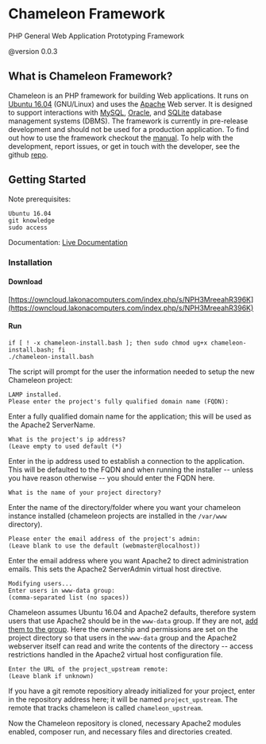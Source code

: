 # Chameleon Framework
PHP General Web Application Prototyping Framework

@version 0.0.3

## What is Chameleon Framework?

Chameleon is an PHP framework for building Web applications. It runs on [Ubuntu
16.04](//www.ubuntu.com) (GNU/Linux) and uses the [Apache](//httpd.apache.org)
Web server. It is designed to support interactions with [MySQL](//www.mysql.com),
[Oracle](//www.oracle.com/database/index.html), and [SQLite](//www.sqlite.org)
database management systems (DBMS). The framework is currently in pre-release
development and should not be used for a production application. To find out
how to use the framework checkout the [manual](/Manual). To help with the
development, report issues, or get in touch with the developer, see the github
[repo](//github.com/not--p/Chameleon).

## Getting Started ##

Note prerequisites:

    Ubuntu 16.04
    git knowledge
    sudo access

Documentation:
[Live Documentation](http://chameleon.lakonacomputers.com)


### Installation


#### Download
[https://owncloud.lakonacomputers.com/index.php/s/NPH3MreeahR396K](https://owncloud.lakonacomputers.com/index.php/s/NPH3MreeahR396K)


#### Run

    if [ ! -x chameleon-install.bash ]; then sudo chmod ug+x chameleon-install.bash; fi
    ./chameleon-install.bash

The script will prompt for the user the information needed to setup the new
Chameleon project:

    LAMP installed.
    Please enter the project's fully qualified domain name (FQDN):

Enter a fully qualified domain name for the application; this will be used as
the Apache2 ServerName.

    What is the project's ip address?
    (Leave empty to used default (*)

Enter in the ip address used to establish a connection to the application. This
will be defaulted to the FQDN and when running the installer -- unless you have
reason otherwise -- you should enter the FQDN here.

    What is the name of your project directory?

Enter the name of the directory/folder where you want your chameleon instance
installed (chameleon projects are installed in the `/var/www` directory).

    Please enter the email address of the project's admin:
    (Leave blank to use the default (webmaster@localhost))

Enter the email address where you want Apache2 to direct administration emails.
This sets the Apache2 ServerAdmin virtual host directive.

    Modifying users... 
    Enter users in www-data group:
    (comma-separated list (no spaces))

Chameleon assumes Ubuntu 16.04 and Apache2 defaults, therefore system users that
use Apache2 should be in the `www-data` group. If they are not,
[add them to the group](http://www.howtogeek.com/50787/add-a-user-to-a-group-or-second-group-on-linux/).
Here the ownership and permissions are set on the project directory so that
users in the `www-data` group and the Apache2 webserver itself can read and
write the contents of the directory -- access restrictions handled in the Apache2
virtual host configuration file.

    Enter the URL of the project_upstream remote:
    (Leave blank if unknown)
    
If you have a git remote repositiory already initialized for your project, enter
in the repository address here; it will be named `project_upstream`. The remote
that tracks chameleon is called `chameleon_upstream`.

Now the Chameleon repository is cloned, necessary Apache2 modules enabled,
composer run, and necessary files and directories created.